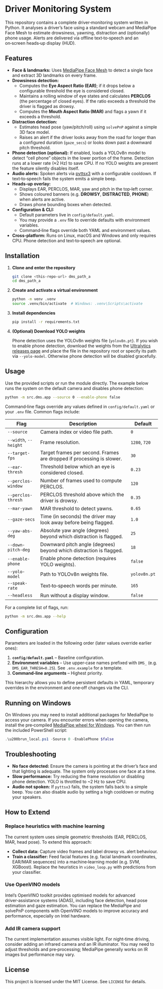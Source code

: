 # Driver Monitoring System

This repository contains a complete driver‑monitoring system written in Python.  It analyses a driver’s face using a standard webcam and MediaPipe Face Mesh to estimate drowsiness, yawning, distraction and (optionally) phone usage.  Alerts are delivered via offline text‑to‑speech and an on‑screen heads‑up display (HUD).

## Features

* **Face & landmarks:** Uses [MediaPipe Face Mesh](https://developers.google.com/mediapipe/solutions/vision/face_mesh) to detect a single face and extract 3D landmarks on every frame.
* **Drowsiness detection:**
  * Computes the **Eye Aspect Ratio (EAR)**; if it drops below a configurable threshold the eye is considered closed.
  * Maintains a rolling window of eye states and calculates **PERCLOS** (the percentage of closed eyes).  If the ratio exceeds a threshold the driver is flagged as drowsy.
  * Computes the **Mouth Aspect Ratio (MAR)** and flags a yawn if it exceeds a threshold.
* **Distraction detection:**
  * Estimates head pose (yaw/pitch/roll) using `solvePnP` against a simple 3D face model.
  * Raises an alert if the driver looks away from the road for longer than a configured duration (`gaze_secs`) or looks down past a downward pitch threshold.
* **Phone detection (optional):** If enabled, loads a YOLOv8n model to detect “cell phone” objects in the lower portion of the frame.  Detection runs at a lower rate (≈2 Hz) to save CPU.  If no YOLO weights are present the feature silently disables itself.
* **Audio alerts:** Spoken alerts via [pyttsx3](https://pyttsx3.readthedocs.io/) with a configurable cooldown.  If text‑to‑speech fails the system emits a simple beep.
* **Heads‑up overlay:**
  * Displays EAR, PERCLOS, MAR, yaw and pitch in the top‑left corner.
  * Shows coloured banners (e.g. **DROWSY**, **DISTRACTED**, **PHONE**) when alerts are active.
  * Draws phone bounding boxes when detected.
* **Configuration & CLI:**
  * Default parameters live in `config/default.yaml`.
  * You may provide a `.env` file to override defaults with environment variables.
  * Command‑line flags override both YAML and environment values.
* **Cross‑platform:** Runs on Linux, macOS and Windows and only requires CPU.  Phone detection and text‑to‑speech are optional.

## Installation

1. **Clone and enter the repository**

   ```sh
   git clone <this‑repo‑url> dms_path_a
   cd dms_path_a
   ```

2. **Create and activate a virtual environment**

   ```sh
   python -m venv .venv
   source .venv/bin/activate  # Windows: .venv\Scripts\activate
   ```

3. **Install dependencies**

   ```sh
   pip install -r requirements.txt
   ```

4. **(Optional) Download YOLO weights**

   Phone detection uses the YOLOv8n weights file (`yolov8n.pt`).  If you wish to enable phone detection, download the weights from the [Ultralytics releases page](https://github.com/ultralytics/ultralytics/releases) and place the file in the repository root or specify its path via `--yolo-model`.  Otherwise phone detection will be disabled gracefully.

## Usage

Use the provided scripts or run the module directly.  The example below runs the system on the default camera and disables phone detection:

```sh
python -m src.dms.app --source 0 --enable-phone false
```

Command‑line flags override any values defined in `config/default.yaml` or your `.env` file.  Common flags include:

| Flag | Description | Default |
|-----|-------------|---------|
| `--source` | Camera index or video file path. | `0` |
| `--width`, `--height` | Frame resolution. | `1280`, `720` |
| `--target-fps` | Target frames per second.  Frames are dropped if processing is slower. | `30` |
| `--ear-thresh` | Threshold below which an eye is considered closed. | `0.23` |
| `--perclos-window` | Number of frames used to compute PERCLOS. | `120` |
| `--perclos-thresh` | PERCLOS threshold above which the driver is drowsy. | `0.35` |
| `--mar-yawn` | MAR threshold to detect yawns. | `0.65` |
| `--gaze-secs` | Time (in seconds) the driver may look away before being flagged. | `1.0` |
| `--yaw-abs-deg` | Absolute yaw angle (degrees) beyond which distraction is flagged. | `25` |
| `--down-pitch-deg` | Downward pitch angle (degrees) beyond which distraction is flagged. | `18` |
| `--enable-phone` | Enable phone detection (requires YOLO weights). | `false` |
| `--yolo-model` | Path to YOLOv8n weights file. | `yolov8n.pt` |
| `--speak-rate` | Text‑to‑speech words per minute. | `165` |
| `--headless` | Run without a display window. | `false` |

For a complete list of flags, run:

```sh
python -m src.dms.app --help
```

## Configuration

Parameters are loaded in the following order (later values override earlier ones):

1. **`config/default.yaml`** – Baseline configuration.
2. **Environment variables** – Use upper‑case names prefixed with `DMS_` (e.g. `DMS_EAR_THRESH=0.25`).  See `.env.example` for a template.
3. **Command‑line arguments** – Highest priority.

This hierarchy allows you to define persistent defaults in YAML, temporary overrides in the environment and one‑off changes via the CLI.

## Running on Windows

On Windows you may need to install additional packages for MediaPipe to access your camera.  If you encounter errors when opening the camera, install the pre‑compiled [MediaPipe wheel for Windows](https://github.com/google/mediapipe/blob/master/README.md).  You can then run the included PowerShell script:

```ps1
.\u200brun_local.ps1 -Source 0 -EnablePhone $false
```

## Troubleshooting

* **No face detected:** Ensure the camera is pointing at the driver’s face and that lighting is adequate.  The system only processes one face at a time.
* **Slow performance:** Try reducing the frame resolution or disabling phone detection.  YOLO is throttled to ~2 Hz to save CPU.
* **Audio not spoken:** If `pyttsx3` fails, the system falls back to a simple beep.  You can also disable audio by setting a high cooldown or muting your speakers.

## How to Extend

### Replace heuristics with machine learning

The current system uses simple geometric thresholds (EAR, PERCLOS, MAR, head pose).  To extend this approach:

* **Collect data:** Capture video frames and label drowsy vs. alert behaviour.
* **Train a classifier:** Feed facial features (e.g. facial landmark coordinates, EAR/MAR sequences) into a machine‑learning model (e.g. SVM, XGBoost).  Replace the heuristics in `video_loop.py` with predictions from your classifier.

### Use OpenVINO models

Intel’s OpenVINO toolkit provides optimised models for advanced driver‑assistance systems (ADAS), including face detection, head pose estimation and gaze estimation.  You can replace the MediaPipe and solvePnP components with OpenVINO models to improve accuracy and performance, especially on Intel hardware.

### Add IR camera support

The current implementation assumes visible light.  For night‑time driving, consider adding an infrared camera and an IR illuminator.  You may need to adjust thresholds and pre‑processing; MediaPipe generally works on IR images but performance may vary.

## License

This project is licensed under the MIT License.  See `LICENSE` for details.

